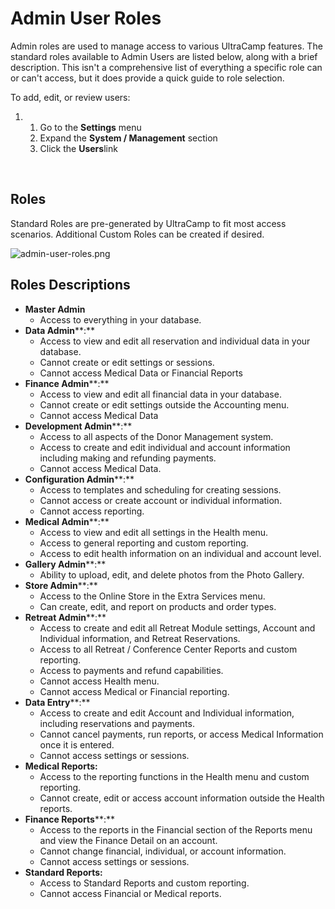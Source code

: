# Admin User Roles
Admin roles are used to manage access to various UltraCamp features. The standard roles available to Admin Users are listed below, along with a brief description. This isn't a comprehensive list of everything a specific role can or can't access, but it does provide a quick guide to role selection.


To add, edit, or review users:


1. 1. Go to the **Settings** menu
	2. Expand the **System / Management** section
	3. Click the **Users**link


 


## **Roles**


Standard Roles are pre-generated by UltraCamp to fit most access scenarios. Additional Custom Roles can be created if desired.


![admin-user-roles.png](https://help.ultracamp.com/hc/article_attachments/7464825361812/admin-user-roles.png)


## 


## **Roles Descriptions**


* **Master Admin**
	+ Access to everything in your database.
* **Data Admin****:**
	+ Access to view and edit all reservation and individual data in your database.
	+ Cannot create or edit settings or sessions.
	+ Cannot access Medical Data or Financial Reports
* **Finance Admin****:**
	+ Access to view and edit all financial data in your database.
	+ Cannot create or edit settings outside the Accounting menu.
	+ Cannot access Medical Data
* **Development Admin****:**
	+ Access to all aspects of the Donor Management system.
	+ Access to create and edit individual and account information including making and refunding payments.
	+ Cannot access Medical Data.
* **Configuration Admin****:**
	+ Access to templates and scheduling for creating sessions.
	+ Cannot access or create account or individual information.
	+ Cannot access reporting.
* **Medical Admin****:**
	+ Access to view and edit all settings in the Health menu.
	+ Access to general reporting and custom reporting.
	+ Access to edit health information on an individual and account level.
* **Gallery Admin****:**
	+ Ability to upload, edit, and delete photos from the Photo Gallery.
* **Store Admin****:**
	+ Access to the Online Store in the Extra Services menu.
	+ Can create, edit, and report on products and order types.
* **Retreat Admin****:**
	+ Access to create and edit all Retreat Module settings, Account and Individual information, and Retreat Reservations.
	+ Access to all Retreat / Conference Center Reports and custom reporting.
	+ Access to payments and refund capabilities.
	+ Cannot access Health menu.
	+ Cannot access Medical or Financial reporting.
* **Data Entry****:**
	+ Access to create and edit Account and Individual information, including reservations and payments.
	+ Cannot cancel payments, run reports, or access Medical Information once it is entered.
	+ Cannot access settings or sessions.
* **Medical Reports:**
	+ Access to the reporting functions in the Health menu and custom reporting.
	+ Cannot create, edit or access account information outside the Health reports.
* **Finance Reports****:**
	+ Access to the reports in the Financial section of the Reports menu and view the Finance Detail on an account.
	+ Cannot change financial, individual, or account information.
	+ Cannot access settings or sessions.
* **Standard Reports:**
	+ Access to Standard Reports and custom reporting.
	+ Cannot access Financial or Medical reports.


 


  
  


